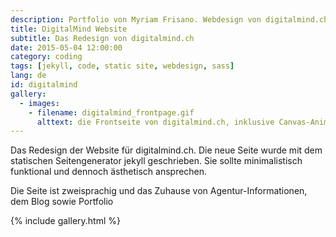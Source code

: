 ```yaml
---
description: Portfolio von Myriam Frisano. Webdesign von digitalmind.ch
title: DigitalMind Website
subtitle: Das Redesign von digitalmind.ch
date: 2015-05-04 12:00:00
category: coding
tags: [jekyll, code, static site, webdesign, sass]
lang: de
id: digitalmind
gallery:
  - images:
    - filename: digitalmind_frontpage.gif
      alttext: die Frontseite von digitalmind.ch, inklusive Canvas-Animation
---
```

Das Redesign der Website für digitalmind.ch. Die neue Seite wurde mit dem statischen Seitengenerator jekyll geschrieben. Sie sollte minimalistisch funktional und dennoch ästhetisch ansprechen.

Die Seite ist zweisprachig und das Zuhause von Agentur-Informationen, dem Blog sowie Portfolio

{% include gallery.html %}